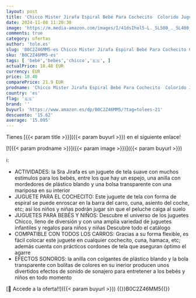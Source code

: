 ```yaml
---
layout: post
title: 'Chicco Mister Jirafa Espiral Bebé Para Cochecito  Colorido Juguete Carrito Bebé  Espiral de Actividad con Sonajero  Anilla  Espejo  Juguetes Bebés Colgantes  Bebés 6 Meses  Jirafa Multicolor'
date: 2024-11-08 11:20:30
image: 'https://m.media-amazon.com/images/I/41dsIhol5-L._SL500_._SL400_.jpg'
comments: true
category: ofertas
author: 'tole.es'
slug: 'B0C2Z46MM5-es Chicco Mister Jirafa Espiral Bebé Para Cochecito Colorido...'
sku: 'B0C2Z46MM5-es'
tags: [ 'bebé','bebés','chicco','🇪🇸', ]
actualPrice: 18.48 EUR
currency: EUR
price: 18.48
comparePrice: 21.9 EUR
prodname: 'Chicco Mister Jirafa Espiral Bebé Para Cochecito  Colorido Juguete Carrito Bebé  Espiral de Actividad con Sonajero  Anilla  Espejo  Juguetes Bebés Colgantes  Bebés 6 Meses  Jirafa Multicolor'
country: 'es'
flag: '🇪🇸'
brand: ''
buyurl: 'https://www.amazon.es/dp/B0C2Z46MM5/?tag=tolees-21'
descuento: '15.62'
average: '15.095'
---
```


Tienes [{{< param title >}}]({{< param buyurl >}}) en el siguiente enlace!

[![{{< param prodname >}}]({{< param image >}})]({{< param buyurl >}})

ℹ️:

- ACTIVIDADES: la Sra Jirafa es un juguete de tela suave con muchos estímulos para los bebés, entre los que hay un espejo, una anilla con mordedores de plástico blando y una bolsa transparente con una mariposa en su interior
- JUGUETE PARA EL COCHECITO: Este juguete de tela con forma de espiral se puede enroscar en la barra del carro, cuna, asiento del coche, etc; así los niños y niñas podrán jugar sin que el peluche caiga al suelo
- JUGUETES PARA BEBÉS Y NIÑOS: Descubre el universo de los juguetes Chicco, lleno de diversión y con una amplia variedad de juguetes infantiles y regalos para niños y niñas Descubre todo el catálogo
- COMPATIBLE CON TODOS LOS CARROS: Gracias a su forma flexible, es fácil colocar este juguete en cualquier cochecito, cuna, hamaca, etc; además cuenta con prácticos cordones de tela que aseguran óptimo el agarre
- EFECTOS SONOROS: la anilla con colgantes de plástico blando y la bola transparente con bolitas de colores en su inerior producen unos divertidos efectos de sonido de sonajero para entretener a los bebés y niños en todo momento

[🛒 Accede a la oferta!!]({{< param buyurl >}})
{{<world>}}B0C2Z46MM5{{</world>}}
